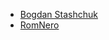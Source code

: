 - [Bogdan Stashchuk](https://www.youtube.com/@Bogdan_Stashchuk)
- [RomNero](https://www.youtube.com/@RomNero)